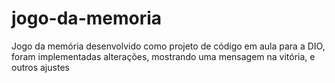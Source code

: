 # jogo-da-memoria
Jogo da memória desenvolvido como projeto de código em aula para a DIO, foram implementadas alterações, mostrando uma mensagem na vitória, e outros ajustes

